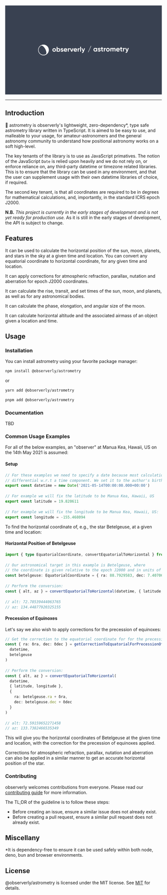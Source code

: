 [![@observerly/astrometry](./.github/assets/banner.png)](https:/observerly.com)

---

## Introduction

🔭 astrometry is observerly's lightweight, zero-dependency\*, type safe astrometry library written in TypeScript. It is aimed to be easy to use, and malleable to your usage, for amateur-astronomers and the general astronomy community to understand how positional astronomy works on a soft high-level.

The key tenants of the library is to use as JavaScript primatives. The notion of the JavaScript `Date` is relied upon heavily and we do not rely on, or enforce reliance on, any third-party datetime or timezone related libraries. This is to ensure that the library can be used in any environment, and that the user can supplement usage with their own datetime libraries of choice, if required.

The second key tenant, is that all coordinates are required to be in degrees for mathematical calculations, and, importantly, in the standard ICRS epoch J2000.

**N.B.** _This project is currently in the early stages of development and is not yet ready for production use._ As it is still in the early stages of development, the API is subject to change.

## Features

It can be used to calculate the horizontal position of the sun, moon, planets, and stars in the sky at a given time and location. You can convert any equatorial coordinate to horizontal coordinate, for any given time and location.

It can apply corrections for atmospheric refraction, parallax, nutation and aberration for epoch J2000 coordinates.

It can calculate the rise, transit, and set times of the sun, moon, and planets, as well as for any astronomical bodies.

It can calculate the phase, elongation, and angular size of the moon.

It can calculate horizontal altitude and the associated airmass of an object given a location and time.

## Usage

### Installation

You can install astrometry using your favorite package manager:

```bash
npm install @observerly/astrometry
```

or

```bash
yarn add @observerly/astrometry
```

```bash
pnpm add @observerly/astrometry
```

### Documentation

TBD

### Common Usage Examples

For all of the below examples, an "observer" at Manua Kea, Hawaii, US on the 14th May 2021 is assumed:

#### Setup

```typescript
// For these examples we need to specify a date because most calculations are
// differential w.r.t a time component. We set it to the author's birthday:
export const datetime = new Date('2021-05-14T00:00:00.000+00:00')

// For example we will fix the latitude to be Manua Kea, Hawaii, US
export const latitude = 19.820611

// For example we will fix the longitude to be Manua Kea, Hawaii, US:
export const longitude = -155.468094
```

To find the horizontal coordinate of, e.g., the star Betelgeuse, at a given time and location:

#### Horizontal Position of Betelgeuse

```typescript
import { type EquatorialCoordinate, convertEquatorialToHorizontal } from '@observerly/astrometry'

// Our astronomical target in this example is Betelgeuse, where
// the coordinate is given relative to the epoch J2000 and in units of degrees:
const betelgeuse: EquatorialCoordinate = { ra: 88.7929583, dec: 7.4070639 }

// Perform the conversion:
const { alt, az } = convertEquatorialToHorizontal(datetime, { latitude, longitude }, betelgeuse)

// alt: 72.78539444063765
// az: 134.44877920325155
```

#### Precession of Equinoxes

Let's say we also wish to apply corrections for the precession of equinoxes:

```typescript
// Get the correction to the equatorial coordinate for for the precession of equinoxes:
const { ra: δra, dec: δdec } = getCorrectionToEquatorialForPrecessionOfEquinoxes(
  datetime,
  betelgeuse
)

// Perform the conversion:
const { alt, az } = convertEquatorialToHorizontal(
  datetime,
  { latitude, longitude },
  {
    ra: betelgeuse.ra + δra,
    dec: betelgeuse.dec + δdec
  }
)

// alt: 72.59159652271458
// az: 133.7382466535349
```

This will give you the horizontal coordinates of Betelgeuse at the given time and location, with the correction for the precession of equinoxes applied.

Corrections for atmospheric refraction, parallax, nutation and aberration can also be applied in a similar manner to get an accurate horizontal position of the star.

### Contributing

observerly welcomes contributions from everyone. Please read our [contributing guide](./CONTRIBUTING.md) for more information.

The TL;DR of the guideline is to follow these steps:

- Before creating an issue, ensure a similar issue does not already exist.
- Before creating a pull request, ensure a similar pull request does not already exist.

## Miscellany

\*It is dependency-free to ensure it can be used safely within both node, deno, bun and browser environments.

## License

@observerly/astrometry is licensed under the MIT license. See [MIT](./LICENSE) for details.
